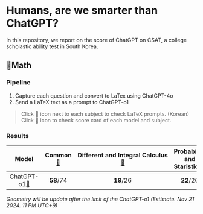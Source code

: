 # Humans, are we smarter than ChatGPT?

In this repository, we report on the score of ChatGPT on CSAT, a college scholastic ability test in South Korea.

## 🔢Math
### Pipeline
1. Capture each question and convert to LaTex using ChatGPT-4o  
2. Send a LaTeX text as a prompt to ChatGPT-o1
> Click 📄 icon next to each subject to check LaTeX prompts. (Korean)
> Click 📑 icon to check score card of each model and subject.


### Results
|Model|Common[📄](./prompts/1.Math_common.txt)|Different and Integral Calculus[📄](./prompts/1.Math_Different_and_integral_Calculus.txt)|Probability and Staristics[📄](./prompts/1.Math_Probability_and_Staristics.txt)|Geometry|
|:---:|:---:|:---:|:---:|:---:|
|ChatGPT-o1[📑](./results/o1-preview.md)|**58**/74|**19**/26|**22**/26|N/A|

*Geometry will be update after the limit of the ChatGPT-o1 (Estimate. Nov 21 2024. 11 PM UTC+9)* 
